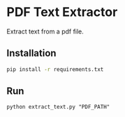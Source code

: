 # PDF Text Extractor

Extract text from a pdf file.

## Installation

```bash
pip install -r requirements.txt
```

## Run

```
python extract_text.py "PDF_PATH"
```